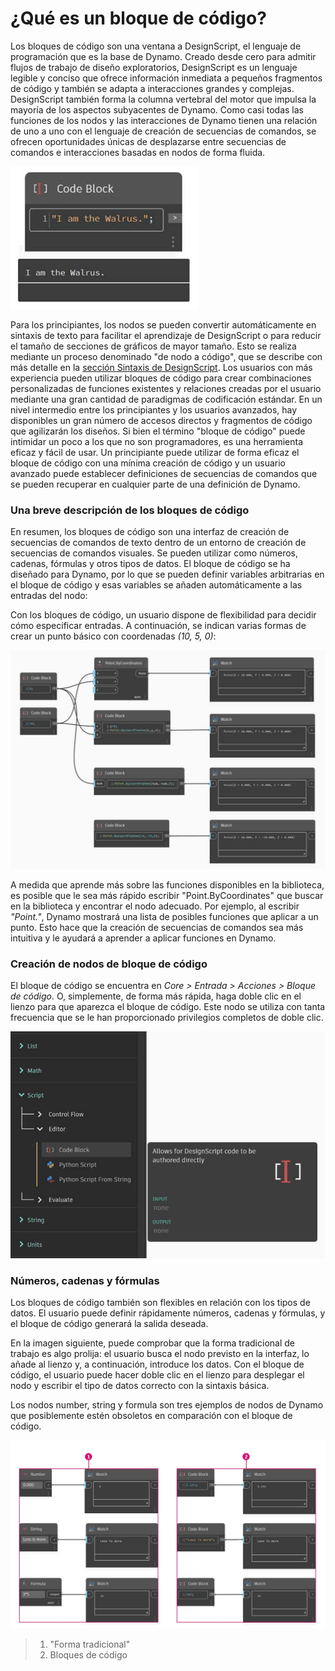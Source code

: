 # ¿Qué es un bloque de código?

Los bloques de código son una ventana a DesignScript, el lenguaje de programación que es la base de Dynamo. Creado desde cero para admitir flujos de trabajo de diseño exploratorios, DesignScript es un lenguaje legible y conciso que ofrece información inmediata a pequeños fragmentos de código y también se adapta a interacciones grandes y complejas. DesignScript también forma la columna vertebral del motor que impulsa la mayoría de los aspectos subyacentes de Dynamo. Como casi todas las funciones de los nodos y las interacciones de Dynamo tienen una relación de uno a uno con el lenguaje de creación de secuencias de comandos, se ofrecen oportunidades únicas de desplazarse entre secuencias de comandos e interacciones basadas en nodos de forma fluida. &#x20;

![](../images/8-1/1/codeblock.jpg)

Para los principiantes, los nodos se pueden convertir automáticamente en sintaxis de texto para facilitar el aprendizaje de DesignScript o para reducir el tamaño de secciones de gráficos de mayor tamaño. Esto se realiza mediante un proceso denominado "de nodo a código", que se describe con más detalle en la [sección Sintaxis de DesignScript](7-2\_design-script-syntax.md). Los usuarios con más experiencia pueden utilizar bloques de código para crear combinaciones personalizadas de funciones existentes y relaciones creadas por el usuario mediante una gran cantidad de paradigmas de codificación estándar. En un nivel intermedio entre los principiantes y los usuarios avanzados, hay disponibles un gran número de accesos directos y fragmentos de código que agilizarán los diseños. Si bien el término "bloque de código" puede intimidar un poco a los que no son programadores, es una herramienta eficaz y fácil de usar. Un principiante puede utilizar de forma eficaz el bloque de código con una mínima creación de código y un usuario avanzado puede establecer definiciones de secuencias de comandos que se pueden recuperar en cualquier parte de una definición de Dynamo.

### Una breve descripción de los bloques de código

En resumen, los bloques de código son una interfaz de creación de secuencias de comandos de texto dentro de un entorno de creación de secuencias de comandos visuales. Se pueden utilizar como números, cadenas, fórmulas y otros tipos de datos. El bloque de código se ha diseñado para Dynamo, por lo que se pueden definir variables arbitrarias en el bloque de código y esas variables se añaden automáticamente a las entradas del nodo:

Con los bloques de código, un usuario dispone de flexibilidad para decidir cómo especificar entradas. A continuación, se indican varias formas de crear un punto básico con coordenadas _(10, 5, 0)_:

![](<../images/8-1/1/codeblock brief overview.jpg>)

A medida que aprende más sobre las funciones disponibles en la biblioteca, es posible que le sea más rápido escribir "Point.ByCoordinates" que buscar en la biblioteca y encontrar el nodo adecuado. Por ejemplo, al escribir _"Point."_, Dynamo mostrará una lista de posibles funciones que aplicar a un punto. Esto hace que la creación de secuencias de comandos sea más intuitiva y le ayudará a aprender a aplicar funciones en Dynamo.

### Creación de nodos de bloque de código

El bloque de código se encuentra en _Core > Entrada > Acciones > Bloque de código_. O, simplemente, de forma más rápida, haga doble clic en el lienzo para que aparezca el bloque de código. Este nodo se utiliza con tanta frecuencia que se le han proporcionado privilegios completos de doble clic.

![](<../images/8-1/1/creating codeblock nodes.jpg>)

### Números, cadenas y fórmulas

Los bloques de código también son flexibles en relación con los tipos de datos. El usuario puede definir rápidamente números, cadenas y fórmulas, y el bloque de código generará la salida deseada.

En la imagen siguiente, puede comprobar que la forma tradicional de trabajo es algo prolija: el usuario busca el nodo previsto en la interfaz, lo añade al lienzo y, a continuación, introduce los datos. Con el bloque de código, el usuario puede hacer doble clic en el lienzo para desplegar el nodo y escribir el tipo de datos correcto con la sintaxis básica.

Los nodos number, string y formula son tres ejemplos de nodos de Dynamo que posiblemente estén obsoletos en comparación con el bloque de código.

![](<../images/8-1/1/old school vs code blocks nodes.jpg>)

> 1. "Forma tradicional"
> 2. Bloques de código

